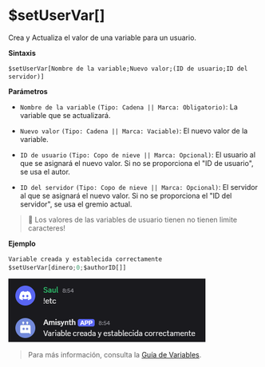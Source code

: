 # $setUserVar[]

Crea y Actualiza el valor de una variable para un usuario.

**Sintaxis**
```
$setUserVar[Nombre de la variable;Nuevo valor;(ID de usuario;ID del servidor)]
```

**Parámetros**
- `Nombre de la variable` `(Tipo: Cadena || Marca: Obligatorio)`: La variable que se actualizará.

- `Nuevo valor` `(Tipo: Cadena || Marca: Vaciable)`: El nuevo valor de la variable.

- `ID de usuario` `(Tipo: Copo de nieve || Marca: Opcional)`: El usuario al que se asignará el nuevo valor. Si no se proporciona el "ID de usuario", se usa el autor.

- `ID del servidor` `(Tipo: Copo de nieve || Marca: Opcional)`: El servidor al que se asignará el nuevo valor. Si no se proporciona el "ID del servidor", se usa el gremio actual.

> 📝 Los valores de las variables de usuario tienen no tienen limite caracteres!


**Ejemplo**

```python
Variable creada y establecida correctamente
$setUserVar[dinero;0;$authorID[]]
```

![alt text](image-64.png)


> Para más información, consulta la [Guía de Variables](../gen/variables.md).